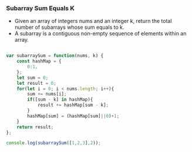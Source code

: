 ### Subarray Sum Equals K
- Given an array of integers nums and an integer k, return the total number of subarrays whose sum equals to k.
 - A subarray is a contiguous non-empty sequence of elements within an array.

```javascript

var subarraySum = function(nums, k) {
    const hashMap = {
        0:1,
    };
    let sum = 0;
    let result = 0;
    for(let i = 0; i < nums.length; i++){
        sum += nums[i];
        if([sum - k] in hashMap){
            result += hashMap[sum - k];
        }
        hashMap[sum] = (hashMap[sum]||0)+1;
    }
    return result;
};

console.log(subarraySum([1,2,3],2));
```
